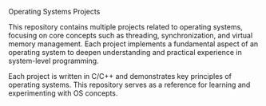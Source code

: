 Operating Systems Projects

This repository contains multiple projects related to operating systems, focusing on core concepts such as threading,
synchronization, and virtual memory management. Each project implements a fundamental aspect of an operating system to deepen understanding and practical experience in system-level programming.

Each project is written in C/C++ and demonstrates key principles of operating systems. This repository serves as a reference for learning and experimenting with OS concepts.
